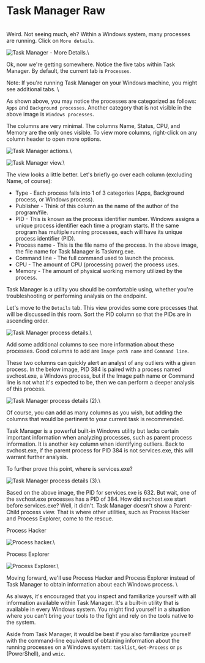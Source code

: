# Task Manager Raw

\
Weird. Not seeing much, eh? Within a Windows system, many processes are running. Click on `More details`.&#x20;

![Task Manager - More Details.](https://assets.tryhackme.com/additional/windows-processes/taskmanager-3.png)\


Ok, now we're getting somewhere. Notice the five tabs within Task Manager. By default, the current tab is `Processes`.&#x20;

Note: If you're running Task Manager on your Windows machine, you might see additional tabs. \


As shown above, you may notice the processes are categorized as follows: `Apps` and `Background processes`. Another category that is not visible in the above image is `Windows processes`.&#x20;

The columns are very minimal. The columns Name, Status, CPU, and Memory are the only ones visible. To view more columns, right-click on any column header to open more options.&#x20;

![Task Manager actions.](https://assets.tryhackme.com/additional/windows-processes/taskmanager-4.png)\


![Task Manager view.](https://assets.tryhackme.com/additional/windows-processes/taskmanager-5.png)\


The view looks a little better. Let's briefly go over each column (excluding Name, of course):&#x20;

* Type - Each process falls into 1 of 3 categories (Apps, Background process, or Windows process).
* Publisher - Think of this column as the name of the author of the program/file.
* PID - This is known as the process identifier number. Windows assigns a unique process identifier each time a program starts. If the same program has multiple running processes, each will have its unique process identifier (PID).
* Process name - This is the file name of the process. In the above image, the file name for Task Manager is Taskmrg.exe.&#x20;
* Command line - The full command used to launch the process.&#x20;
* CPU - The amount of CPU (processing power) the process uses.
* Memory - The amount of physical working memory utilized by the process.&#x20;

Task Manager is a utility you should be comfortable using, whether you're troubleshooting or performing analysis on the endpoint.&#x20;

Let's move to the `Details` tab. This view provides some core processes that will be discussed in this room. Sort the PID column so that the PIDs are in ascending order.

![Task Manager process details.](https://assets.tryhackme.com/additional/windows-processes/taskmanager-6.png)\


Add some additional columns to see more information about these processes. Good columns to add are `Image path name` and `Command line`.

These two columns can quickly alert an analyst of any outliers with a given process. In the below image, PID 384 is paired with a process named svchost.exe, a Windows process, but if the Image path name or Command line is not what it's expected to be, then we can perform a deeper analysis of this process.&#x20;

![Task Manager process details (2).](https://assets.tryhackme.com/additional/windows-processes/taskmanager-7.png)\


Of course, you can add as many columns as you wish, but adding the columns that would be pertinent to your current task is recommended.&#x20;

Task Manager is a powerful built-in Windows utility but lacks certain important information when analyzing processes, such as parent process information. It is another key column when identifying outliers. Back to svchost.exe, if the parent process for PID 384 is not services.exe, this will warrant further analysis.&#x20;

To further prove this point, where is services.exe?&#x20;

![Task Manager process details (3).](https://assets.tryhackme.com/additional/windows-processes/taskmanager-8.png)\


Based on the above image, the PID for services.exe is 632. But wait, one of the svchost.exe processes has a PID of 384. How did svchost.exe start before services.exe? Well, it didn't. Task Manager doesn't show a Parent-Child process view. That is where other utilities, such as Process Hacker and Process Explorer, come to the rescue.

Process Hacker

![Process hacker.](https://assets.tryhackme.com/additional/windows-processes/processhacker.png)\


Process Explorer

![Process Explorer.](https://assets.tryhackme.com/additional/windows-processes/process-explorer.png)\


Moving forward, we'll use Process Hacker and Process Explorer instead of Task Manager to obtain information about each Windows process. \


As always, it's encouraged that you inspect and familiarize yourself with all information available within Task Manager. It's a built-in utility that is available in every Windows system. You might find yourself in a situation where you can't bring your tools to the fight and rely on the tools native to the system.

Aside from Task Manager, it would be best if you also familiarize yourself with the command-line equivalent of obtaining information about the running processes on a Windows system: `tasklist`, `Get-Process` or `ps` (PowerShell), and `wmic`.
